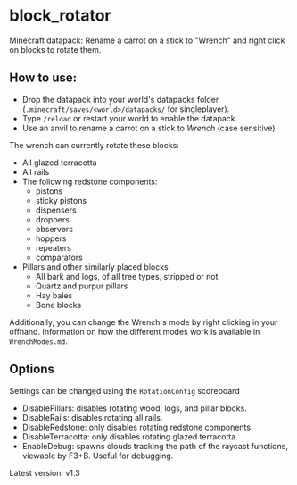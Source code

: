 # block_rotator
Minecraft datapack: Rename a carrot on a stick to "Wrench" and right click on blocks to rotate them.

## How to use:
* Drop the datapack into your world's datapacks folder (`.minecraft/saves/<world>/datapacks/` for singleplayer).  
* Type `/reload` or restart your world to enable the datapack.  
* Use an anvil to rename a carrot on a stick to *Wrench* (case sensitive).  

The wrench can currently rotate these blocks:
* All glazed terracotta
* All rails
* The following redstone components:
    * pistons
    * sticky pistons
    * dispensers
    * droppers
    * observers
    * hoppers
    * repeaters
    * comparators
* Pillars and other similarly placed blocks
    * All bark and logs, of all tree types, stripped or not
    * Quartz and purpur pillars
    * Hay bales
    * Bone blocks

Additionally, you can change the Wrench's mode by right clicking in your offhand.
Information on how the different modes work is available in `WrenchModes.md`.

## Options
Settings can be changed using the `RotationConfig` scoreboard
* DisablePillars: disables rotating wood, logs, and pillar blocks.
* DisableRails: disables rotating all rails.
* DisableRedstone: only disables rotating redstone components.
* DisableTerracotta: only disables rotating glazed terracotta.
* EnableDebug: spawns clouds tracking the path of the raycast functions, viewable by F3+B. Useful for debugging.

Latest version: v1.3
